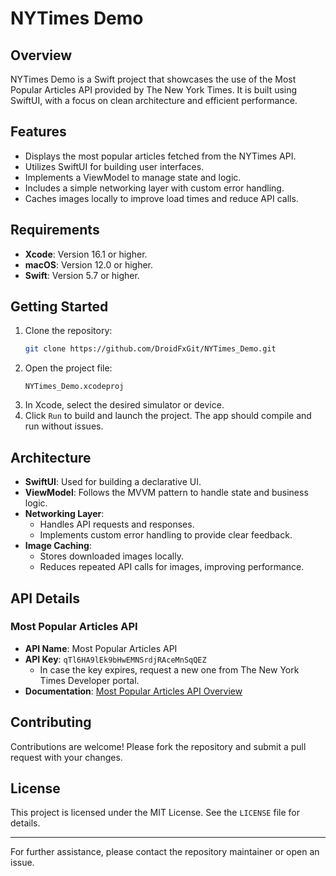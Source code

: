 # NYTimes Demo

## Overview
NYTimes Demo is a Swift project that showcases the use of the Most Popular Articles API provided by The New York Times. It is built using SwiftUI, with a focus on clean architecture and efficient performance.

## Features
- Displays the most popular articles fetched from the NYTimes API.
- Utilizes SwiftUI for building user interfaces.
- Implements a ViewModel to manage state and logic.
- Includes a simple networking layer with custom error handling.
- Caches images locally to improve load times and reduce API calls.

## Requirements
- **Xcode**: Version 16.1 or higher.
- **macOS**: Version 12.0 or higher.
- **Swift**: Version 5.7 or higher.

## Getting Started
1. Clone the repository:
   ```bash
   git clone https://github.com/DroidFxGit/NYTimes_Demo.git
   ```
2. Open the project file:
   ```
   NYTimes_Demo.xcodeproj
   ```
3. In Xcode, select the desired simulator or device.
4. Click `Run` to build and launch the project. The app should compile and run without issues.

## Architecture
- **SwiftUI**: Used for building a declarative UI.
- **ViewModel**: Follows the MVVM pattern to handle state and business logic.
- **Networking Layer**:
  - Handles API requests and responses.
  - Implements custom error handling to provide clear feedback.
- **Image Caching**:
  - Stores downloaded images locally.
  - Reduces repeated API calls for images, improving performance.

## API Details
### Most Popular Articles API
- **API Name**: Most Popular Articles API
- **API Key**: `qTl6HA9lEk9bHwEMNSrdjRAceMnSqQEZ`
  - In case the key expires, request a new one from The New York Times Developer portal.
- **Documentation**: [Most Popular Articles API Overview](https://developer.nytimes.com/docs/most-popular-product/1/overview)

## Contributing
Contributions are welcome! Please fork the repository and submit a pull request with your changes.

## License
This project is licensed under the MIT License. See the `LICENSE` file for details.

---
For further assistance, please contact the repository maintainer or open an issue.


